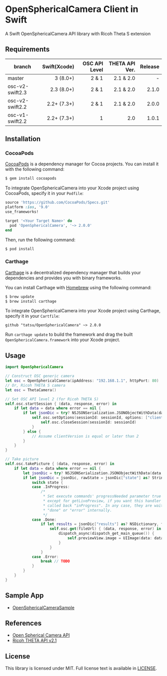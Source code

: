 # OpenSphericalCamera Client in Swift
A Swift OpenSphericalCamera API library with Ricoh Theta S extension

## Requirements

| branch | Swift(Xcode) | OSC API Level | THETA API Ver. | Release |
|--------|-------------:|--------------:|---------------:|--------:|
|master|3 (8.0+)|2 & 1|2.1 & 2.0|-|
|osc-v2-swift2.3|2.3 (8.0+)|2 & 1|2.1 & 2.0|2.1.0|
|osc-v2-swift2.2|2.2+ (7.3+)|2 & 1|2.1 & 2.0|2.0.0|
|osc-v1-swift2.2|2.2+ (7.3+)|1|2.0|1.0.1|

## Installation

### CocoaPods

[CocoaPods](http://cocoapods.org) is a dependency manager for Cocoa projects. You can install it with the following command:

```bash
$ gem install cocoapods
```

To integrate OpenSphericalCamera into your Xcode project using CocoaPods, specify it in your `Podfile`:

```ruby
source 'https://github.com/CocoaPods/Specs.git'
platform :ios, '9.0'
use_frameworks!

target '<Your Target Name>' do
  pod 'OpenSphericalCamera', '~> 2.0.0'
end
```

Then, run the following command:

```bash
$ pod install
```

### Carthage

[Carthage](https://github.com/Carthage/Carthage) is a decentralized dependency manager that builds your dependencies and provides you with binary frameworks.

You can install Carthage with [Homebrew](http://brew.sh/) using the following command:

```bash
$ brew update
$ brew install carthage
```

To integrate OpenSphericalCamera into your Xcode project using Carthage, specify it in your `Cartfile`:

```ogdl
github "tatsu/OpenSphericalCamera" ~> 2.0.0
```

Run `carthage update` to build the framework and drag the built `OpenSphericalCamera.framework` into your Xcode project.

## Usage

```swift
import OpenSphericalCamera

// Construct OSC generic camera
let osc = OpenSphericalCamera(ipAddress: "192.168.1.1", httpPort: 80)
// Or, Ricoh THETA S camera
let osc = ThetaCamera()

// Set OSC API level 2 (for Ricoh THETA S)
self.osc.startSession { (data, response, error) in
    if let data = data where error == nil {
        if let jsonDic = try? NSJSONSerialization.JSONObjectWithData(data, options: NSJSONReadingOptions.MutableContainers) as! NSDictionary, results = jsonDic["results"] as? NSDictionary, sessionId = results["sessionId"] as? String {
            self.osc.setOptions(sessionId: sessionId, options: ["clientVersion": 2]) { (data, response, error) in
                self.osc.closeSession(sessionId: sessionId)
            }
        } else {
            // Assume clientVersion is equal or later than 2
        }
    }
}

// Take picture
self.osc.takePicture { (data, response, error) in
    if let data = data where error == nil {
        let jsonDic = try? NSJSONSerialization.JSONObjectWithData(data, options: NSJSONReadingOptions.MutableContainers) as! NSDictionary
        if let jsonDic = jsonDic, rawState = jsonDic["state"] as? String, state = OSCCommandState(rawValue: rawState) {
            switch state {
            case .InProgress:
                /*
                 * Set execute commands' progressNeeded parameter true explicitly,
                 * except for getLivePreview, if you want this handler to be
                 * called back "inProgress". In any case, they are waiting for
                 * "done" or "error" internally.
                 */
            case .Done:
                if let results = jsonDic["results"] as? NSDictionary, fileUrl = results["fileUrl"] as? String {
                    self.osc.get(fileUrl) { (data, response, error) in
                        dispatch_async(dispatch_get_main_queue()) {
                            self.previewView.image = UIImage(data: data!)
                        }
                    }
                }
            case .Error:
                break // TODO
            }
        }
    }
}
```

## Sample App
* [OpenSphericalCameraSample](https://github.com/tatsu/OpenSphericalCameraSample)

## References
* [Open Spherical Camera API](https://developers.google.com/streetview/open-spherical-camera/)
* [Ricoh THETA API v2.1](https://developers.theta360.com/en/docs/v2.1/api_reference/)

## License

This library is licensed under MIT. Full license text is available in [LICENSE](LICENSE).
